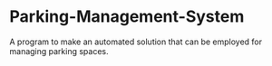 # Parking-Management-System
 A program to make an automated solution that can be employed for managing parking spaces.
